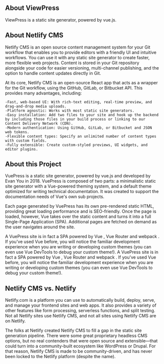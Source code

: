 ## About ViewPress
ViewPress is a static site generator, powered by vue.js.

## About Netlify CMS

Netlify CMS is an open source content management system for your Git workflow that enables you to provide editors with a friendly UI and intuitive workflows. You can use it with any static site generator to create faster, more flexible web projects. Content is stored in your Git repository alongside your code for easier versioning, multi-channel publishing, and the option to handle content updates directly in Git.

At its core, Netlify CMS is an open-source React app that acts as a wrapper for the Git workflow, using the GitHub, GitLab, or Bitbucket API. This provides many advantages, including:

    -Fast, web-based UI: With rich-text editing, real-time preview, and drag-and-drop media uploads.
    -Platform agnostic: Works with most static site generators.
    -Easy installation: Add two files to your site and hook up the backend by including those files in your build process or linking to our Content Delivery Network (CDN).
    -Modern authentication: Using GitHub, GitLab, or Bitbucket and JSON web tokens.
    -Flexible content types: Specify an unlimited number of content types with custom fields.
    -Fully extensible: Create custom-styled previews, UI widgets, and editor plugins.


## About this Project
VuePress is a static site generator, powered by vue.js and developed by Evan You in 2018. 
VuePress is composed of two parts: a minimalistic static site generator with a Vue-powered theming system, and a default theme optimized for writing technical documentation. It was created to support the documentation needs of Vue's own sub projects.

Each page generated by VuePress has its own pre-rendered static HTML, providing great loading performance and is SEO-friendly. Once the page is loaded, however, Vue takes over the static content and turns it into a full Single-Page Application (SPA). Additional pages are fetched on demand as the user navigates around the site.

A VuePress site is in fact a SPA powered by Vue , Vue Router and webpack . If you've used Vue before, you will notice the familiar development experience when you are writing or developing custom themes (you can even use Vue DevTools to debug your custom theme!).
A VuePress site is in fact a SPA powered by Vue , Vue Router and webpack . If you've used Vue before, you will notice the familiar development experience when you are writing or developing custom themes (you can even use Vue DevTools to debug your custom theme!).

## Netlify CMS vs. Netlify

Netlify.com is a platform you can use to automatically build, deploy, serve, and manage your frontend sites and web apps. It also provides a variety of other features like form processing, serverless functions, and split testing. Not all Netlify sites use Netlify CMS, and not all sites using Netlify CMS are on Netlify.

The folks at Netlify created Netlify CMS to fill a gap in the static site generation pipeline. There were some great proprietary headless CMS options, but no real contenders that were open source and extensible—that could turn into a community-built ecosystem like WordPress or Drupal. For that reason, Netlify CMS is made to be community-driven, and has never been locked to the Netlify platform (despite the name).
